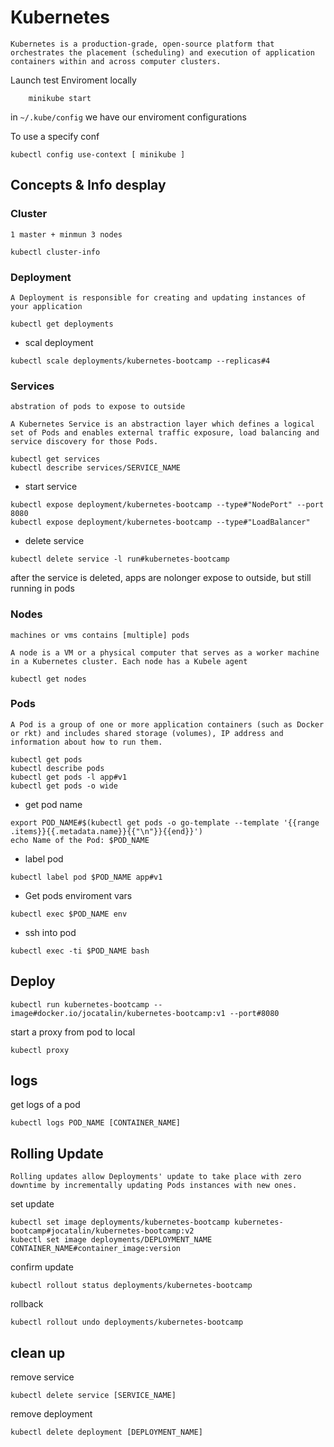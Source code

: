 # Kubernetes
    Kubernetes is a production-grade, open-source platform that orchestrates the placement (scheduling) and execution of application containers within and across computer clusters.

Launch test Enviroment locally
```
    minikube start
```

in `~/.kube/config` we have our enviroment configurations

To use a specify conf
```
kubectl config use-context [ minikube ]
```

## Concepts & Info desplay
### Cluster
    1 master + minmun 3 nodes
```
kubectl cluster-info
```

### Deployment
    A Deployment is responsible for creating and updating instances of your application
```
kubectl get deployments
```

* scal deployment
```
kubectl scale deployments/kubernetes-bootcamp --replicas#4
```

### Services
    abstration of pods to expose to outside

    A Kubernetes Service is an abstraction layer which defines a logical set of Pods and enables external traffic exposure, load balancing and service discovery for those Pods.
```
kubectl get services
kubectl describe services/SERVICE_NAME
```
* start service
```
kubectl expose deployment/kubernetes-bootcamp --type#"NodePort" --port 8080
kubectl expose deployment/kubernetes-bootcamp --type#"LoadBalancer"
```

* delete service
```
kubectl delete service -l run#kubernetes-bootcamp
```
after the service is deleted, apps are nolonger expose to outside, but still running in pods

### Nodes
    machines or vms contains [multiple] pods

    A node is a VM or a physical computer that serves as a worker machine in a Kubernetes cluster. Each node has a Kubele agent
```
kubectl get nodes
```

### Pods
    A Pod is a group of one or more application containers (such as Docker or rkt) and includes shared storage (volumes), IP address and information about how to run them.
```
kubectl get pods
kubectl describe pods
kubectl get pods -l app#v1
kubectl get pods -o wide
```
* get pod name
```
export POD_NAME#$(kubectl get pods -o go-template --template '{{range .items}}{{.metadata.name}}{{"\n"}}{{end}}')
echo Name of the Pod: $POD_NAME
```

* label pod
```
kubectl label pod $POD_NAME app#v1
```

* Get pods enviroment vars
```
kubectl exec $POD_NAME env
```

* ssh into pod
```
kubectl exec -ti $POD_NAME bash
```

## Deploy
```
kubectl run kubernetes-bootcamp --image#docker.io/jocatalin/kubernetes-bootcamp:v1 --port#8080
```

start a proxy from pod to local
```
kubectl proxy
```


## logs
get logs of a pod
```
kubectl logs POD_NAME [CONTAINER_NAME]
```



## Rolling Update
    Rolling updates allow Deployments' update to take place with zero downtime by incrementally updating Pods instances with new ones.

set update
```
kubectl set image deployments/kubernetes-bootcamp kubernetes-bootcamp#jocatalin/kubernetes-bootcamp:v2
kubectl set image deployments/DEPLOYMENT_NAME CONTAINER_NAME#container_image:version
```


confirm update
```
kubectl rollout status deployments/kubernetes-bootcamp
```


rollback
```
kubectl rollout undo deployments/kubernetes-bootcamp
```

## clean up
remove service
```
kubectl delete service [SERVICE_NAME]
```

remove deployment
```
kubectl delete deployment [DEPLOYMENT_NAME]
```
